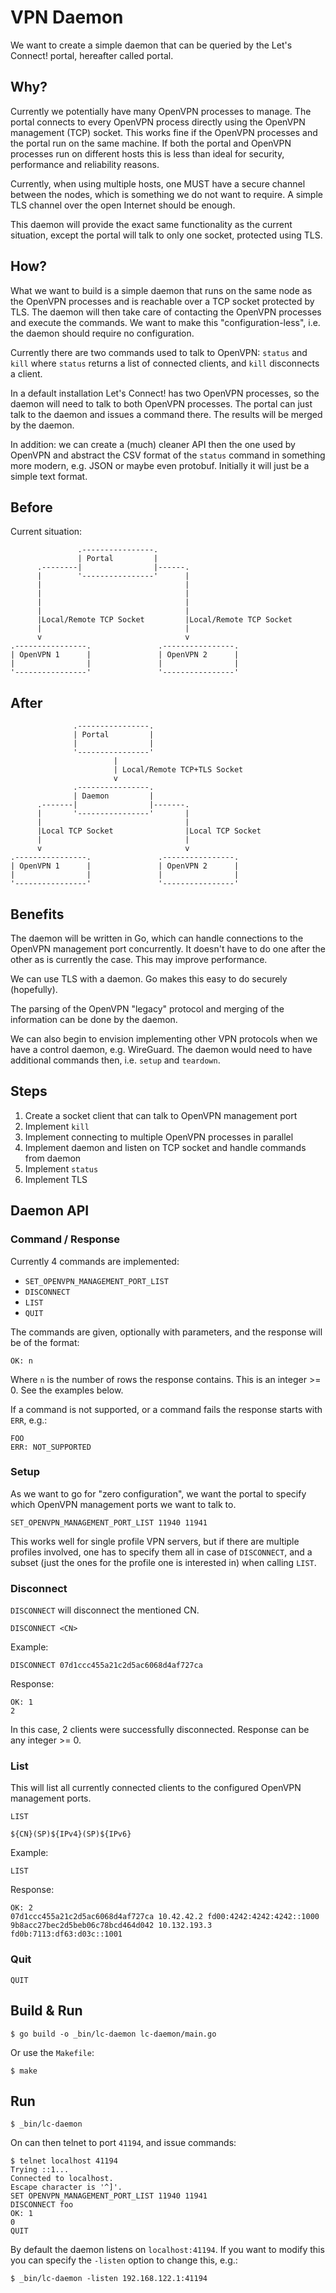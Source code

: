 # VPN Daemon

We want to create a simple daemon that can be queried by the Let's Connect!
portal, hereafter called portal.

## Why?

Currently we potentially have many OpenVPN processes to manage. The portal 
connects to every OpenVPN process directly using the OpenVPN management (TCP) 
socket. This works fine if the OpenVPN processes and the portal run on the same 
machine. If both the portal and OpenVPN processes run on different hosts this 
is less than ideal for security, performance and reliability reasons.

Currently, when using multiple hosts, one MUST have a secure channel between
the nodes, which is something we do not want to require. A simple TLS channel 
over the open Internet should be enough.

This daemon will provide the exact same functionality as the current situation,
except the portal will talk to only one socket, protected using TLS.

## How?

What we want to build is a simple daemon that runs on the same node as the 
OpenVPN processes and is reachable over a TCP socket protected by TLS. The 
daemon will then take care of contacting the OpenVPN processes and execute the 
commands. We want to make this "configuration-less", i.e. the daemon should 
require no configuration.

Currently there are two commands used to talk to OpenVPN: `status` and `kill` 
where `status` returns a list of connected clients, and `kill` disconnects a
client.

In a default installation Let's Connect! has two OpenVPN processes, so the 
daemon will need to talk to both OpenVPN processes. The portal can just talk to 
the daemon and issues a command there. The results will be merged by the 
daemon. 

In addition: we can create a (much) cleaner API then the one used by OpenVPN 
and abstract the CSV format of the `status` command in something more modern,
e.g. JSON or maybe even protobuf. Initially it will just be a simple text 
format.

## Before

Current situation:

                   .----------------.
                   | Portal         |
          .--------|                |------.
          |        '----------------'      |
          |                                |
          |                                |
          |                                |
          |                                |
          |Local/Remote TCP Socket         |Local/Remote TCP Socket
          |                                |
          v                                v
    .----------------.               .----------------.
    | OpenVPN 1      |               | OpenVPN 2      |
    |                |               |                |
    '----------------'               '----------------'

## After

                  .----------------.
                  | Portal         |
                  |                |
                  '----------------'
                           |
                           | Local/Remote TCP+TLS Socket
                           v
                  .----------------.
                  | Daemon         |
          .-------|                |-------.
          |       '----------------'       |
          |                                |
          |Local TCP Socket                |Local TCP Socket
          |                                |
          v                                v
    .----------------.               .----------------.
    | OpenVPN 1      |               | OpenVPN 2      |
    |                |               |                |
    '----------------'               '----------------'

## Benefits

The daemon will be written in Go, which can handle connections to the OpenVPN
management port concurrently. It doesn't have to do one after the other as is
currently the case. This may improve performance.

We can use TLS with a daemon. Go makes this easy to do securely (hopefully).

The parsing of the OpenVPN "legacy" protocol and merging of the 
information can be done by the daemon.

We can also begin to envision implementing other VPN protocols when we have
a control daemon, e.g. WireGuard. The daemon would need to have additional 
commands then, i.e. `setup` and `teardown`.

## Steps

1. Create a socket client that can talk to OpenVPN management port
2. Implement `kill`
3. Implement connecting to multiple OpenVPN processes in parallel
4. Implement daemon and listen on TCP socket and handle commands from daemon
5. Implement `status`
6. Implement TLS

## Daemon API

### Command / Response

Currently 4 commands are implemented:

* `SET_OPENVPN_MANAGEMENT_PORT_LIST`
* `DISCONNECT`
* `LIST`
* `QUIT`

The commands are given, optionally with parameters, and the response will be 
of the format:
    
    OK: n

Where `n` is the number of rows the response contains. This is an integer >= 0. 
See the examples below.

If a command is not supported, or a command fails the response starts with 
`ERR`, e.g.:

    FOO
    ERR: NOT_SUPPORTED

### Setup

As we want to go for "zero configuration", we want the portal to specify which
OpenVPN management ports we want to talk to.

    SET_OPENVPN_MANAGEMENT_PORT_LIST 11940 11941

This works well for single profile VPN servers, but if there are multiple 
profiles involved, one has to specify them all in case of `DISCONNECT`, and 
a subset (just the ones for the profile one is interested in) when calling 
`LIST`.

### Disconnect 

`DISCONNECT` will disconnect the mentioned CN.

    DISCONNECT <CN>

Example:

    DISCONNECT 07d1ccc455a21c2d5ac6068d4af727ca
    
Response:

    OK: 1
    2

In this case, 2 clients were successfully disconnected. Response can be any 
integer >= 0.

### List

This will list all currently connected clients to the configured OpenVPN 
management ports.

    LIST

    ${CN}(SP)${IPv4}(SP)${IPv6}

Example:

    LIST

Response:

    OK: 2
    07d1ccc455a21c2d5ac6068d4af727ca 10.42.42.2 fd00:4242:4242:4242::1000
    9b8acc27bec2d5beb06c78bcd464d042 10.132.193.3 fd0b:7113:df63:d03c::1001

### Quit

    QUIT

## Build & Run

    $ go build -o _bin/lc-daemon lc-daemon/main.go

Or use the `Makefile`:

	$ make

## Run

    $ _bin/lc-daemon

On can then telnet to port `41194`, and issue commands:

    $ telnet localhost 41194
    Trying ::1...
    Connected to localhost.
    Escape character is '^]'.
    SET OPENVPN_MANAGEMENT_PORT_LIST 11940 11941
    DISCONNECT foo
    OK: 1
    0
    QUIT

By default the daemon listens on `localhost:41194`. If you want to modify this
you can specify the `-listen` option to change this, e.g.:

    $ _bin/lc-daemon -listen 192.168.122.1:41194
